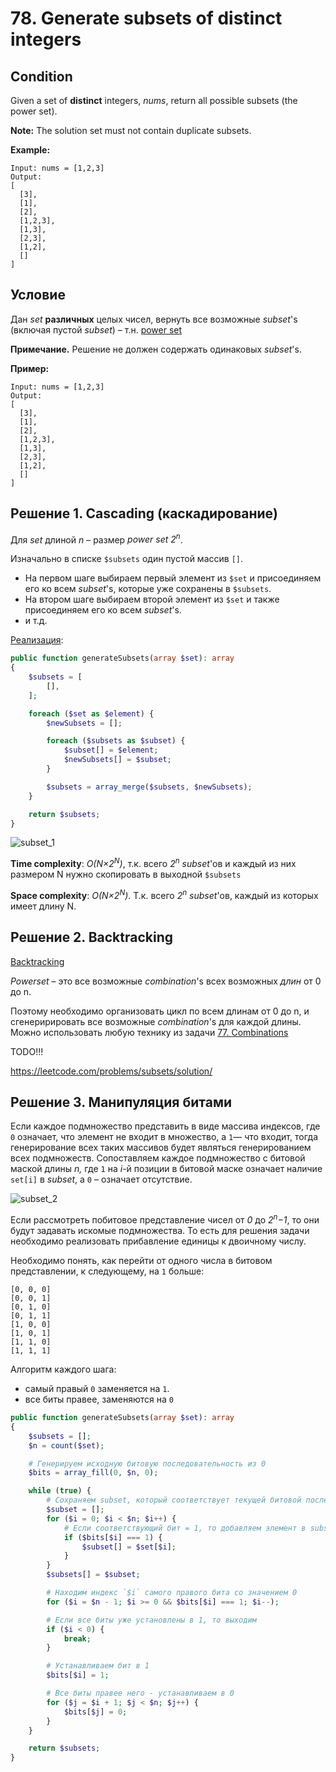 # 78. Generate subsets of distinct integers

## Condition

Given a set of **distinct** integers, *nums*, return all possible subsets (the power set).

**Note:** The solution set must not contain duplicate subsets.

**Example:**

```
Input: nums = [1,2,3]
Output:
[
  [3],
  [1],
  [2],
  [1,2,3],
  [1,3],
  [2,3],
  [1,2],
  []
]
```

## Условие

Дан *set* **различных** целых чисел, вернуть все возможные *subset*'s (включая пустой *subset*) – т.н. [power set]()

**Примечание.** Решение не должен содержать одинаковых *subset*'s.

**Пример:**

```
Input: nums = [1,2,3]
Output:
[
  [3],
  [1],
  [2],
  [1,2,3],
  [1,3],
  [2,3],
  [1,2],
  []
]
```

## Решение 1. Cascading (каскадирование)

Для *set* длиной *n* – размер *power set 2<sup>n</sup>*.

Изначально в списке `$subsets` один пустой массив `[]`. 

- На первом шаге выбираем первый элемент из `$set` и присоединяем его ко всем *subset*'s, которые уже сохранены в `$subsets`.
- На втором шаге выбираем второй элемент из `$set`  и также присоединяем его ко всем *subset*'s. 
- и т.д.

[Реализация](Solution1.php):

```php
public function generateSubsets(array $set): array
{
    $subsets = [
        [],
    ];

    foreach ($set as $element) {
        $newSubsets = [];

        foreach ($subsets as $subset) {
            $subset[] = $element;
            $newSubsets[] = $subset;
        }

        $subsets = array_merge($subsets, $newSubsets);
    }

    return $subsets;
}
```

![subset_1](https://parshikovpavel.github.io/img/algorithmicProblems/subsets_1.jpg)

**Time complexity**: *O(N×2<sup>N</sup>)*, т.к. всего *2<sup>n</sup>* *subset*'ов и каждый из них размером N нужно скопировать в выходной `$subsets`

**Space complexity**: *O(N×2<sup>N</sup>)*. Т.к. всего *2<sup>n</sup>* *subset*'ов, каждый из которых имеет длину N. 

## Решение 2. Backtracking

[Backtracking](https://github.com/parshikovpavel/cheat-sheets/blob/master/Algorithm.md#backtracking)

*Powerset* – это все возможные *combination*'s всех возможных *длин* от 0 до n.

Поэтому необходимо организовать цикл по всем длинам от 0 до n,  и сгенеририровать все возможные *combination*'s для каждой длины. Можно использовать любую технику из задачи [77. Combinations](../Combinations/description.md)

TODO!!!

https://leetcode.com/problems/subsets/solution/

## Решение 3. Манипуляция битами

Если каждое подмножество представить в виде массива индексов, где `0` означает, что элемент не входит в множество, а `1`— что входит, тогда генерирование всех таких массивов будет являться генерированием всех подмножеств. Сопоставляем каждое подмножество с битовой маской длины *n,* где `1` на *i*-й позиции в битовой маске означает наличие `set[i]` в *subset*, а `0` – означает отсутствие. 



![subset_2](https://parshikovpavel.github.io/img/algorithmicProblems/subsets_2.png)

Если рассмотреть побитовое представление чисел от *0* до *2<sup>n</sup>−1*, то они будут задавать искомые подмножества. То есть для решения задачи необходимо реализовать прибавление единицы к двоичному числу.

Необходимо понять, как перейти от одного числа в битовом представлении, к следующему, на `1` больше:

```
[0, 0, 0]
[0, 0, 1]
[0, 1, 0]
[0, 1, 1]
[1, 0, 0]
[1, 0, 1]
[1, 1, 0]
[1, 1, 1]
```

Алгоритм каждого шага:

- самый правый `0` заменяется на `1`. 
- все биты правее, заменяются на `0`

```php
public function generateSubsets(array $set): array
{
    $subsets = [];
    $n = count($set);

    # Генерируем исходную битовую последовательность из 0
    $bits = array_fill(0, $n, 0);

    while (true) {
        # Сохраняем subset, который соответствует текущей битовой последовательности
        $subset = [];
        for ($i = 0; $i < $n; $i++) {
            # Если соответствующий бит = 1, то добавляем элемент в subset
            if ($bits[$i] === 1) {
                $subset[] = $set[$i];
            }
        }
        $subsets[] = $subset;

        # Находим индекс `$i` самого правого бита со значением 0
        for ($i = $n - 1; $i >= 0 && $bits[$i] === 1; $i--);

        # Если все биты уже установлены в 1, то выходим
        if ($i < 0) {
            break;
        }

        # Устанавливаем бит в 1
        $bits[$i] = 1;

        # Все биты правее него - устанавливаем в 0
        for ($j = $i + 1; $j < $n; $j++) {
            $bits[$j] = 0;
        }
    }

    return $subsets;
}
```

